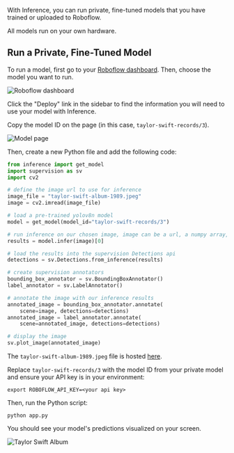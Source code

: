 With Inference, you can run private, fine-tuned models that you have trained or uploaded to Roboflow.

All models run on your own hardware.

## Run a Private, Fine-Tuned Model

To run a model, first go to your <a href="https://app.roboflow.com" target="_blank">Roboflow dashboard</a>. Then, choose the model you want to run.

![Roboflow dashboard](https://media.roboflow.com/docs-models.png)

Click the "Deploy" link in the sidebar to find the information you will need to use your model with Inference.

Copy the model ID on the page (in this case, `taylor-swift-records/3`).

![Model page](https://media.roboflow.com/docs-model-id.png)

Then, create a new Python file and add the following code:

```python
from inference import get_model
import supervision as sv
import cv2

# define the image url to use for inference
image_file = "taylor-swift-album-1989.jpeg"
image = cv2.imread(image_file)

# load a pre-trained yolov8n model
model = get_model(model_id="taylor-swift-records/3")

# run inference on our chosen image, image can be a url, a numpy array, a PIL image, etc.
results = model.infer(image)[0]

# load the results into the supervision Detections api
detections = sv.Detections.from_inference(results)

# create supervision annotators
bounding_box_annotator = sv.BoundingBoxAnnotator()
label_annotator = sv.LabelAnnotator()

# annotate the image with our inference results
annotated_image = bounding_box_annotator.annotate(
    scene=image, detections=detections)
annotated_image = label_annotator.annotate(
    scene=annotated_image, detections=detections)

# display the image
sv.plot_image(annotated_image)
```

The `taylor-swift-album-1989.jpeg` file is hosted <a href="https://storage.googleapis.com/com-roboflow-marketing/inference/taylor-swift-album-1989.jpeg" target="_blank">here</a>.

Replace `taylor-swift-records/3` with the model ID from your private model and ensure your API key is in your environment:

```
export ROBOFLOW_API_KEY=<your api key>
```

Then, run the Python script:

```
python app.py
```

You should see your model's predictions visualized on your screen.

![Taylor Swift Album](https://storage.googleapis.com/com-roboflow-marketing/inference/taylor-swift-album-1989-annotated.jpeg)
